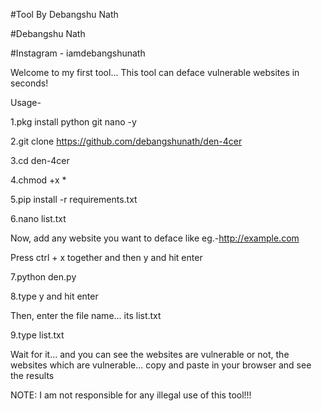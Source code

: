 #Tool By Debangshu Nath

#Debangshu Nath

#Instagram - iamdebangshunath

Welcome to my first tool... This tool can deface vulnerable websites in seconds!

Usage- 

1.pkg install python git nano -y

2.git clone https://github.com/debangshunath/den-4cer

3.cd den-4cer

4.chmod +x *

5.pip install -r requirements.txt

6.nano list.txt

Now, add any website you want to deface like eg.-http://example.com

Press ctrl + x together and then y and hit enter

7.python den.py

8.type y and hit enter

Then, enter the file name... its list.txt

9.type list.txt

Wait for it... and you can see the websites are vulnerable or not, the websites which are vulnerable... copy and paste in your browser and see the results

NOTE: I am not responsible for any illegal use of this tool!!!
